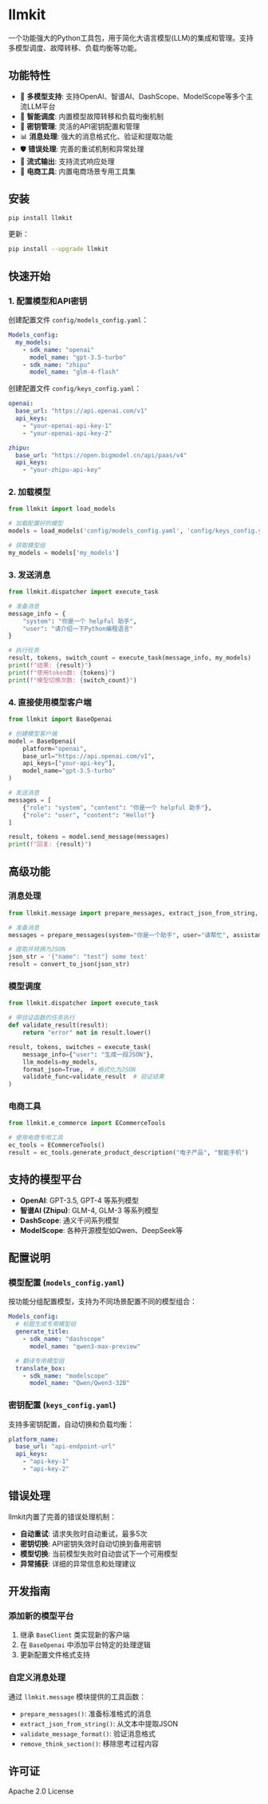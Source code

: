 # llmkit

一个功能强大的Python工具包，用于简化大语言模型(LLM)的集成和管理。支持多模型调度、故障转移、负载均衡等功能。

## 功能特性

- 🚀 **多模型支持**: 支持OpenAI、智谱AI、DashScope、ModelScope等多个主流LLM平台
- 🔄 **智能调度**: 内置模型故障转移和负载均衡机制
- 🔑 **密钥管理**: 灵活的API密钥配置和管理
- 📊 **消息处理**: 强大的消息格式化、验证和提取功能
- 🛡️ **错误处理**: 完善的重试机制和异常处理
- 📝 **流式输出**: 支持流式响应处理
- 🎯 **电商工具**: 内置电商场景专用工具集

## 安装

```bash
pip install llmkit
```

更新：

```bash
pip install --upgrade llmkit
```

## 快速开始

### 1. 配置模型和API密钥

创建配置文件 `config/models_config.yaml`：

```yaml
Models_config:
  my_models:
    - sdk_name: "openai"
      model_name: "gpt-3.5-turbo"
    - sdk_name: "zhipu"
      model_name: "glm-4-flash"
```

创建配置文件 `config/keys_config.yaml`：

```yaml
openai:
  base_url: "https://api.openai.com/v1"
  api_keys:
    - "your-openai-api-key-1"
    - "your-openai-api-key-2"

zhipu:
  base_url: "https://open.bigmodel.cn/api/paas/v4"
  api_keys:
    - "your-zhipu-api-key"
```

### 2. 加载模型

```python
from llmkit import load_models

# 加载配置好的模型
models = load_models('config/models_config.yaml', 'config/keys_config.yaml')

# 获取模型组
my_models = models['my_models']
```

### 3. 发送消息

```python
from llmkit.dispatcher import execute_task

# 准备消息
message_info = {
    "system": "你是一个 helpful 助手",
    "user": "请介绍一下Python编程语言"
}

# 执行任务
result, tokens, switch_count = execute_task(message_info, my_models)
print(f"结果: {result}")
print(f"使用token数: {tokens}")
print(f"模型切换次数: {switch_count}")
```

### 4. 直接使用模型客户端

```python
from llmkit import BaseOpenai

# 创建模型客户端
model = BaseOpenai(
    platform="openai",
    base_url="https://api.openai.com/v1",
    api_keys=["your-api-key"],
    model_name="gpt-3.5-turbo"
)

# 发送消息
messages = [
    {"role": "system", "content": "你是一个 helpful 助手"},
    {"role": "user", "content": "Hello!"}
]

result, tokens = model.send_message(messages)
print(f"回复: {result}")
```

## 高级功能

### 消息处理

```python
from llmkit.message import prepare_messages, extract_json_from_string, convert_to_json

# 准备消息
messages = prepare_messages(system="你是一个助手", user="请帮忙", assistant="好的")

# 提取并转换为JSON
json_str = '{"name": "test"} some text'
result = convert_to_json(json_str)
```

### 模型调度

```python
from llmkit.dispatcher import execute_task

# 带验证函数的任务执行
def validate_result(result):
    return "error" not in result.lower()

result, tokens, switches = execute_task(
    message_info={"user": "生成一段JSON"},
    llm_models=my_models,
    format_json=True,  # 格式化为JSON
    validate_func=validate_result  # 验证结果
)
```

### 电商工具

```python
from llmkit.e_commerce import ECommerceTools

# 使用电商专用工具
ec_tools = ECommerceTools()
result = ec_tools.generate_product_description("电子产品", "智能手机")
```

## 支持的模型平台

- **OpenAI**: GPT-3.5, GPT-4 等系列模型
- **智谱AI (Zhipu)**: GLM-4, GLM-3 等系列模型
- **DashScope**: 通义千问系列模型
- **ModelScope**: 各种开源模型如Qwen、DeepSeek等

## 配置说明

### 模型配置 (`models_config.yaml`)

按功能分组配置模型，支持为不同场景配置不同的模型组合：

```yaml
Models_config:
  # 标题生成专用模型组
  generate_title:
    - sdk_name: "dashscope"
      model_name: "qwen3-max-preview"

  # 翻译专用模型组
  translate_box:
    - sdk_name: "modelscope"
      model_name: "Qwen/Qwen3-32B"
```

### 密钥配置 (`keys_config.yaml`)

支持多密钥配置，自动切换和负载均衡：

```yaml
platform_name:
  base_url: "api-endpoint-url"
  api_keys:
    - "api-key-1"
    - "api-key-2"
```

## 错误处理

llmkit内置了完善的错误处理机制：

- **自动重试**: 请求失败时自动重试，最多5次
- **密钥切换**: API密钥失效时自动切换到备用密钥
- **模型切换**: 当前模型失败时自动尝试下一个可用模型
- **异常捕获**: 详细的异常信息和处理建议

## 开发指南

### 添加新的模型平台

1. 继承 `BaseClient` 类实现新的客户端
2. 在 `BaseOpenai` 中添加平台特定的处理逻辑
3. 更新配置文件格式支持

### 自定义消息处理

通过 `llmkit.message` 模块提供的工具函数：

- `prepare_messages()`: 准备标准格式的消息
- `extract_json_from_string()`: 从文本中提取JSON
- `validate_message_format()`: 验证消息格式
- `remove_think_section()`: 移除思考过程内容

## 许可证

Apache 2.0 License
